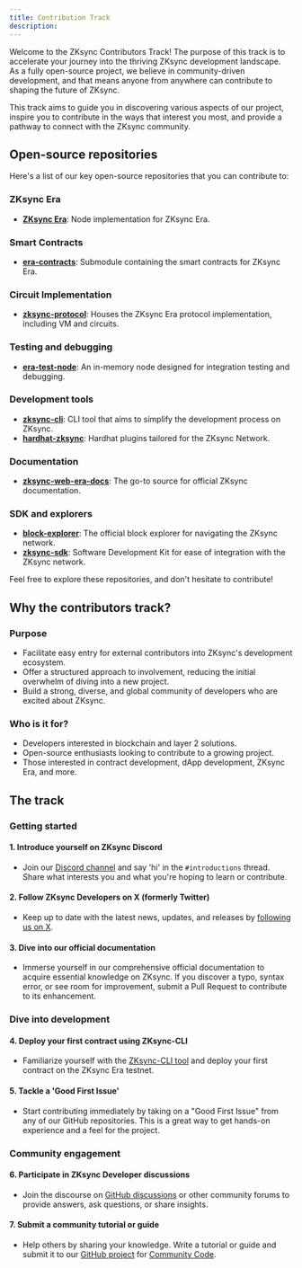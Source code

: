 ```yaml
---
title: Contribution Track
description:
---
```


Welcome to the ZKsync Contributors Track! The purpose of this track is to accelerate your journey into the thriving ZKsync development
landscape. As a fully open-source project, we
believe in community-driven development, and that means anyone from anywhere can contribute to shaping the future of ZKsync.

This track aims to guide you in discovering various aspects of our project, inspire you to
contribute in the ways that interest you most, and provide a pathway to connect with the ZKsync community.

## Open-source repositories

Here's a list of our key open-source repositories that you can contribute to:

### ZKsync Era

- [**ZKsync Era**](https://github.com/matter-labs/zksync-era): Node implementation for ZKsync Era.

### Smart Contracts

- [**era-contracts**](https://github.com/matter-labs/era-contracts): Submodule containing the smart contracts for ZKsync Era.

### Circuit Implementation

- [**zksync-protocol**](https://github.com/matter-labs/zksync-protocol): Houses the ZKsync Era protocol implementation, including VM and circuits.

### Testing and debugging

- [**era-test-node**](https://github.com/matter-labs/era-test-node): An in-memory node designed for integration testing and debugging.

### Development tools

- [**zksync-cli**](https://github.com/matter-labs/zksync-cli): CLI tool that aims to simplify the development process on ZKsync.
- [**hardhat-zksync**](https://github.com/matter-labs/hardhat-zksync): Hardhat plugins tailored for the ZKsync Network.

### Documentation

- [**zksync-web-era-docs**](https://github.com/matter-labs/zksync-docs): The go-to source for official ZKsync documentation.

### SDK and explorers

- [**block-explorer**](https://github.com/matter-labs/block-explorer): The official block explorer for navigating the ZKsync network.
- [**zksync-sdk**](https://github.com/zksync-sdk): Software Development Kit for ease of integration with the ZKsync network.

Feel free to explore these repositories, and don't hesitate to contribute!

## Why the contributors track?

### Purpose

- Facilitate easy entry for external contributors into ZKsync's development ecosystem.
- Offer a structured approach to involvement, reducing the initial overwhelm of diving into a new project.
- Build a strong, diverse, and global community of developers who are excited about ZKsync.

### Who is it for?

- Developers interested in blockchain and layer 2 solutions.
- Open-source enthusiasts looking to contribute to a growing project.
- Those interested in contract development, dApp development, ZKsync Era, and more.

## The track

### Getting started

#### 1. Introduce yourself on ZKsync Discord

- Join our [Discord channel](https://discord.com/invite/QKSsp7tC2x) and say 'hi' in the `#introductions` thread.
Share what interests you and what you're hoping to learn or contribute.

#### 2. Follow ZKsync Developers on X (formerly Twitter)

- Keep up to date with the latest news, updates, and releases by [following us on X](https://x.com/zkSyncDevs).

#### 3. Dive into our official documentation

- Immerse yourself in our comprehensive official documentation to acquire essential knowledge on ZKsync. If
you discover a typo, syntax error, or see room for improvement, submit a Pull Request to contribute to its enhancement.

### Dive into development

#### 4. Deploy your first contract using ZKsync-CLI

- Familiarize yourself with the [ZKsync-CLI tool](https://github.com/matter-labs/zksync-cli) and deploy your first contract on the ZKsync Era testnet.

#### 5. Tackle a 'Good First Issue'

- Start contributing immediately by taking on a "Good First Issue" from any of our GitHub repositories. This is
a great way to get hands-on experience and a feel for the project.

### Community engagement

#### 6. Participate in ZKsync Developer discussions

- Join the discourse on [GitHub discussions](https://github.com/ZKsync-Community-Hub/zkync-developers/discussions)
  or other community forums to provide answers, ask questions, or share insights.

#### 7. Submit a community tutorial or guide

- Help others by sharing your knowledge. Write a tutorial or guide and submit it to our
[GitHub project](https://github.com/ZKsync-Community-Hub/community-code) for [Community Code](https://code.zksync.io).
